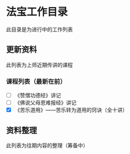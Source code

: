 # 法宝工作目录
此目录是为进行中的工作列表

## 更新资料
此列表为上师近期传讲的课程

### 课程列表（最新在前）
- [ ] 《赞僧功德经》讲记
- [ ] 《佛说父母恩难报经》讲记
- [x] 《苦乐道用》——苦乐转为道用的窍诀（全十讲）

## 资料整理
此列表为往期内容的整理（筹备中）


